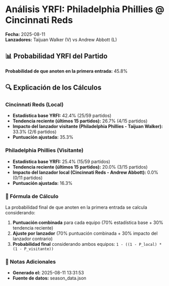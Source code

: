 # Análisis YRFI: Philadelphia Phillies @ Cincinnati Reds

**Fecha:** 2025-08-11  
**Lanzadores:** Taijuan Walker (V) vs Andrew Abbott (L)

## 📊 Probabilidad YRFI del Partido

**Probabilidad de que anoten en la primera entrada:** 45.8%

## 🔍 Explicación de los Cálculos

### Cincinnati Reds (Local)
- **Estadística base YRFI:** 42.4% (25/59 partidos)
- **Tendencia reciente (últimos 15 partidos):** 26.7% (4/15 partidos)
- **Impacto del lanzador visitante (Philadelphia Phillies - Taijuan Walker):** 33.3% (2/6 partidos)
- **Puntuación ajustada:** 35.3%

### Philadelphia Phillies (Visitante)
- **Estadística base YRFI:** 25.4% (15/59 partidos)
- **Tendencia reciente (últimos 15 partidos):** 20.0% (3/15 partidos)
- **Impacto del lanzador local (Cincinnati Reds - Andrew Abbott):** 0.0% (0/11 partidos)
- **Puntuación ajustada:** 16.3%

### 📝 Fórmula de Cálculo

La probabilidad final de que anoten en la primera entrada se calcula considerando:
1. **Puntuación combinada** para cada equipo (70% estadística base + 30% tendencia reciente)
2. **Ajuste por lanzador** (70% puntuación combinada + 30% impacto del lanzador contrario)
3. **Probabilidad final** considerando ambos equipos: `1 - ((1 - P_local) * (1 - P_visitante))`

### 📌 Notas Adicionales

- **Generado el:** 2025-08-11 13:31:53
- **Fuente de datos:** season_data.json
